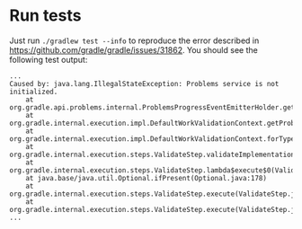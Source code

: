 # Run tests

Just run `./gradlew test --info` to reproduce the error described in https://github.com/gradle/gradle/issues/31862. You should see the following test output:

```
...
Caused by: java.lang.IllegalStateException: Problems service is not initialized.
	at org.gradle.api.problems.internal.ProblemsProgressEventEmitterHolder.get(ProblemsProgressEventEmitterHolder.java:28)
	at org.gradle.internal.execution.impl.DefaultWorkValidationContext.getProblemsService(DefaultWorkValidationContext.java:48)
	at org.gradle.internal.execution.impl.DefaultWorkValidationContext.forType(DefaultWorkValidationContext.java:55)
	at org.gradle.internal.execution.steps.ValidateStep.validateImplementations(ValidateStep.java:124)
	at org.gradle.internal.execution.steps.ValidateStep.lambda$execute$0(ValidateStep.java:78)
	at java.base/java.util.Optional.ifPresent(Optional.java:178)
	at org.gradle.internal.execution.steps.ValidateStep.execute(ValidateStep.java:78)
	at org.gradle.internal.execution.steps.ValidateStep.execute(ValidateStep.java:56)
...
```
